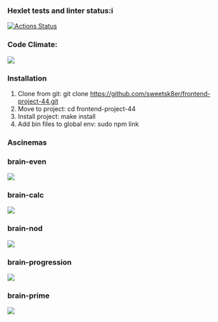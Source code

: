 ### Hexlet tests and linter status:i
[![Actions Status](https://github.com/sweetsk8er/frontend-project-44/workflows/hexlet-check/badge.svg)](https://github.com/sweetsk8er/frontend-project-44/actions)
### Code Climate:
<a href="https://codeclimate.com/github/sweetsk8er/frontend-project-44/maintainability"><img src="https://api.codeclimate.com/v1/badges/f6de637260f1911dd391/maintainability" /></a>
### Installation
1. Clone from git: git clone https://github.com/sweetsk8er/frontend-project-44.git
2. Move to project: cd frontend-project-44
3. Install project: make install
4. Add bin files to global env: sudo npm link

### Ascinemas
### brain-even
<a href="https://asciinema.org/a/0PCQghBp7nHoqcD7fC6aJIVyo" target="_blank"><img src="https://asciinema.org/a/0PCQghBp7nHoqcD7fC6aJIVyo.svg" /></a>
### brain-calc
<a href="https://asciinema.org/a/K3zfJGlsbLCcbIqiDl16Y2qH5" target="_blank"><img src="https://asciinema.org/a/K3zfJGlsbLCcbIqiDl16Y2qH5.svg" /></a>
### brain-nod
<a href="https://asciinema.org/a/PmxKeZHQDT3WpyN3JpEVE6yxX" target="_blank"><img src="https://asciinema.org/a/PmxKeZHQDT3WpyN3JpEVE6yxX.svg" /></a>
### brain-progression
<a href="https://asciinema.org/a/umftA9MyH0nIgpTuwxdbxl6SB" target="_blank"><img src="https://asciinema.org/a/umftA9MyH0nIgpTuwxdbxl6SB.svg" /></a>
### brain-prime
<a href="https://asciinema.org/a/dwawcrIIyvLwTE1tAdvzDAw2D" target="_blank"><img src="https://asciinema.org/a/dwawcrIIyvLwTE1tAdvzDAw2D.svg" /></a>

